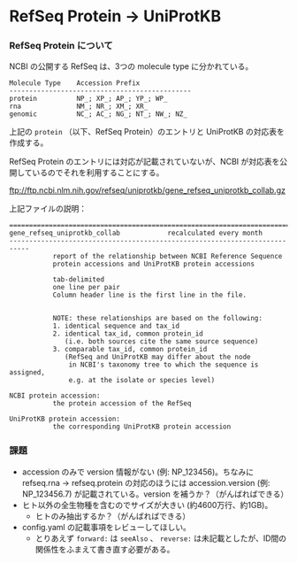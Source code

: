 # RefSeq Protein -> UniProtKB

### RefSeq Protein について

NCBI の公開する RefSeq は、3つの molecule type に分かれている。

```
Molecule Type    Accession Prefix
----------------------------------------------
protein          NP_; XP_; AP_; YP_; WP_
rna              NM_; NR_; XM_; XR_
genomic          NC_; AC_; NG_; NT_; NW_; NZ_
```

上記の `protein` （以下、RefSeq Protein）のエントリと UniProtKB の対応表を作成する。  

RefSeq Protein のエントリには対応が記載されていないが、NCBI が対応表を公開しているのでそれを利用することにする。

ftp://ftp.ncbi.nlm.nih.gov/refseq/uniprotkb/gene_refseq_uniprotkb_collab.gz

上記ファイルの説明：

```
===========================================================================
gene_refseq_uniprotkb_collab            recalculated every month
---------------------------------------------------------------------------
           report of the relationship between NCBI Reference Sequence
           protein accessions and UniProtKB protein accessions

           tab-delimited
           one line per pair
           Column header line is the first line in the file.


           NOTE: these relationships are based on the following:
           1. identical sequence and tax_id
           2. identical tax_id, common protein_id
              (i.e. both sources cite the same source sequence)
           3. comparable tax_id, common protein_id 
              (RefSeq and UniProtKB may differ about the node 
               in NCBI's taxonomy tree to which the sequence is assigned,
               e.g. at the isolate or species level)

NCBI protein accession:
           the protein accession of the RefSeq

UniProtKB protein accession:
           the corresponding UniProtKB protein accession
```

### 課題

* accession のみで version 情報がない (例: NP_123456)。ちなみに refseq.rna -> refseq.protein の対応のほうには accession.version (例: NP_123456.7) が記載されている。version を補うか？（がんばればできる）
* ヒト以外の全生物種を含むのでサイズが大きい (約4600万行、約1GB)。
  * ヒトのみ抽出するか？（がんばればできる）
* config.yaml の記載事項をレビューしてほしい。
  * とりあえず `forward:` は `seeAlso` 、 `reverse:` は未記載としたが、ID間の関係性をふまえて書き直す必要がある。

